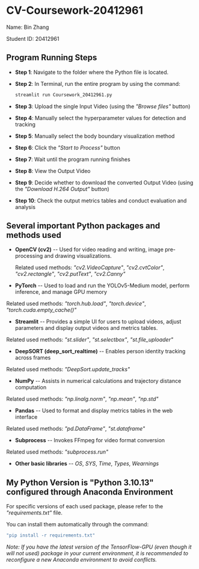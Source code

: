 # CV-Coursework-20412961

Name: Bin Zhang

Student ID: 20412961

## Program Running Steps

- **Step 1**: Navigate to the folder where the Python file is located.

- **Step 2**: In Terminal, run the entire program by using the command:

   ```sh
   streamlit run Coursework_20412961.py
   ```
   
- **Step 3**: Upload the single Input Video (using the *"Browse files"* button)

- **Step 4**: Manually select the hyperparameter values for detection and tracking

- **Step 5**: Manually select the body boundary visualization method

- **Step 6**: Click the *"Start to Process"* button

- **Step 7**: Wait until the program running finishes

- **Step 8**: View the Output Video

- **Step 9**: Decide whether to download the converted Output Video (using the *"Download H.264 Output"* button)

- **Step 10**: Check the output metrics tables and conduct evaluation and analysis

## Several important Python packages and methods used

- **OpenCV (cv2)** -- Used for video reading and writing, image pre-processing and drawing visualizations.

  Related used methods: *"cv2.VideoCapture"*, *"cv2.cvtColor"*, *"cv2.rectangle"*, *"cv2.putText"*, *"cv2.Canny"*

-	**PyTorch** -- Used to load and run the YOLOv5-Medium model, perform inference, and manage GPU memory

  Related used methods: *"torch.hub.load"*, *"torch.device"*, *"torch.cuda.empty_cache()"*

-	**Streamlit** -- Provides a simple UI for users to upload videos, adjust parameters and display output videos and metrics tables.

  Related used methods: *"st.slider"*, *"st.selectbox"*, *"st.file_uploader"*

-	**DeepSORT (deep_sort_realtime)** -- Enables person identity tracking across frames

  Related used methods: *"DeepSort.update_tracks"*

-	**NumPy** --  Assists in numerical calculations and trajectory distance computation

  Related used methods: *"np.linalg.norm"*, *"np.mean"*, *"np.std"*

-	**Pandas** -- Used to format and display metrics tables in the web interface

  Related used methods: *"pd.DataFrame"*, *"st.dataframe"*

-	**Subprocess** -- Invokes FFmpeg for video format conversion

  Related used methods: *"subprocess.run"*

-	**Other basic libraries** -- *OS*, *SYS*, *Time*, *Types*, *Wearnings*

##  My Python Version is "Python 3.10.13" configured through Anaconda Environment

For specific versions of each used package, please refer to the *"requirements.txt"* file.

You can install them automatically through the command:

```sh
"pip install -r requirements.txt"
```

*Note: If you have the latest version of the TensorFlow-GPU (even though it will not used) package in your current environment, it is recommended to reconfigure a new Anaconda environment to avoid conflicts.*
